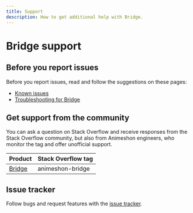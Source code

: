 ```yaml
---
title: Support
description: How to get additional help with Bridge.
---
```


# Bridge support

## Before you report issues

Before you report issues, read and follow the suggestions on these pages:

- [Known issues](/bridge/docs/issues)
- [Troubleshooting for Bridge](/bridge/docs/troubleshooting)

## Get support from the community

You can ask a question on Stack Overflow and receive responses from the Stack Overflow community, but also from Animeshon engineers, who monitor the tag and offer unofficial support.

| Product | Stack Overflow tag |
| --- | --- |
| [Bridge](https://stackoverflow.com/questions/tagged/animeshon-bridge) | animeshon-bridge |

## Issue tracker

Follow bugs and request features with the [issue tracker](https://github.com/animeshon/issue-tracker/issues).
